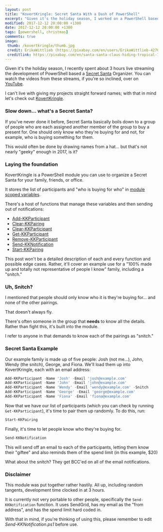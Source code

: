 ```yaml
---
layout: post
title: "KovertKringle: Secret Santa With a Dash of PowerShell"
excerpt: "Given it's the holiday season, I worked on a PowerShell based Secret Santa Organizer"
modified: 2017-12-12 20:00:00 +1300
date: 2017-12-12 20:00:00 +1300
tags: [powershell, christmas]
comments: true
image:
 thumb: /kovertkringle/thumb.jpg
 credit: ErikaWittlieb (https://pixabay.com/en/users/ErikaWittlieb-427626/)
 creditlink: https://pixabay.com/en/santa-santa-claus-hiding-tropical-1900675/
---
```


Given it's the holiday season, I recently spent about 3 hours live streaming the
development of PowerShell based a [Secret
Santa](https://en.wikipedia.org/wiki/Secret_Santa) Organizer. You can watch the
videos from these streams, if you're so inclined, over on
[YouTube](https://youtu.be/Xr5FKSVu-E4).

I can't live with giving my projects straight forward names; with that in mind
let's check out
[KovertKringle](https://github.com/Windos/powershell-depot/tree/master/General/KovertKringle).

### Slow down… what's a Secret Santa?

If you've never done it before, Secret Santa basically boils down to a group of
people who are each assigned another member of the group to buy a present for.
One should only know who they're buying for and not, for example, who is buying
something for them.

This would often be done by drawing names from a hat… but that's not nearly
"geeky" enough in 2017, is it?

### Laying the foundation

KovertKringle is a PowerShell module you can use to organize a Secret Santa for
your family, friends, or office.

It stores the list of participants and "who is buying for who" in [module scoped
variables](http://mikefrobbins.com/2017/06/08/what-is-this-module-scope-in-powershell-that-you-speak-of/).

There's a host of functions that manage these variables and then sending out of
notifications:

-   [Add-KKParticipant](https://github.com/Windos/powershell-depot/blob/master/General/KovertKringle/Public/Add-KKParticipant.ps1)
-   [Clear-KKPairing](https://github.com/Windos/powershell-depot/blob/master/General/KovertKringle/Public/Clear-KKPairing.ps1)
-   [Clear-KKParticipant](https://github.com/Windos/powershell-depot/blob/master/General/KovertKringle/Public/Clear-KKParticipant.ps1)
-   [Get-KKParticipant](https://github.com/Windos/powershell-depot/blob/master/General/KovertKringle/Public/Get-KKParticipant.ps1)
-   [Remove-KKParticipant](https://github.com/Windos/powershell-depot/blob/master/General/KovertKringle/Public/Remove-KKParticipant.ps1)
-   [Send-KKNotification](https://github.com/Windos/powershell-depot/blob/master/General/KovertKringle/Public/Send-KKNotification.ps1)
-   [Start-KKPairing](https://github.com/Windos/powershell-depot/blob/master/General/KovertKringle/Public/Start-KKPairing.ps1)

This post won't be a detailed description of each and every function and
possible edge cases. Rather, it'll cover an example use for a "100% made up and
totally not representative of people I know" family, including a "snitch."

### Uh, Snitch?

I mentioned that people should only know who it is they're buying for… and none
of the other pairings.

That doesn't always fly.

There's often someone in the group that **needs** to know all the details.
Rather than fight this, it's built into the module.

I refer to anyone in that demands to know each of the pairings as "snitch."

### Secret Santa Example

Our example family is made up of five people: Josh (not me…), John, Wendy (the
snitch), George, and Fiona. We'll load them up into KovertKringle, each with an
email address:

```powershell
Add-KKParticipant -Name 'Josh' -Email 'josh@example.com'
Add-KKParticipant -Name 'John' -Email 'john@example.com'
Add-KKParticipant -Name 'Wendy' -Email 'wendy@example.com' -Snitch
Add-KKParticipant -Name 'George' -Email 'george@example.com'
Add-KKParticipant -Name 'Fiona' -Email 'fiona@example.com'
```

Now that we have our list of participants (which you can check by running
`Get-KKParticipant`), it's time to pair them up randomly. To do this, run:

```powershell
Start-KKPairing
```

Finally, it's time to let people know who they're buying for.

```powershell
Send-KKNotification
```

This will send off an email to each of the participants, letting them know their
"giftee" and also reminds them of the spend limit (in this example, $20)

What about the snitch? They get BCC'ed on all of the email notifications.

### Disclaimer

This module was put together rather hastily. All up, including random tangents,
development time clocked in at 3 hours.

It is currently not very portable to other people, specifically the
`Send-KKNotification` function. It uses SendGrid, has my email as the "from
address", and has the spend limit hard coded in.

With that in mind, if you're thinking of using this, please remember to edit
*Send-KKNotification.ps1* before use.
